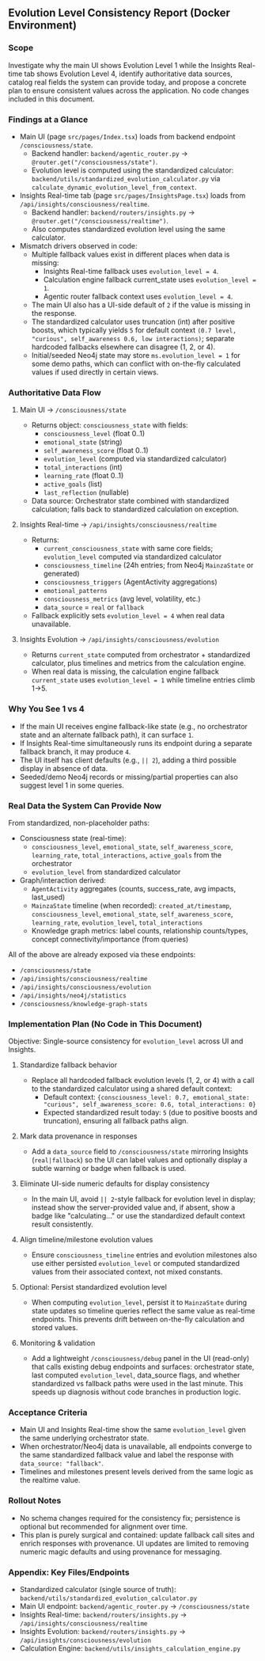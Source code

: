## Evolution Level Consistency Report (Docker Environment)

### Scope
Investigate why the main UI shows Evolution Level 1 while the Insights Real-time tab shows Evolution Level 4, identify authoritative data sources, catalog real fields the system can provide today, and propose a concrete plan to ensure consistent values across the application. No code changes included in this document.

### Findings at a Glance
- Main UI (page `src/pages/Index.tsx`) loads from backend endpoint `/consciousness/state`.
  - Backend handler: `backend/agentic_router.py` → `@router.get("/consciousness/state")`.
  - Evolution level is computed using the standardized calculator: `backend/utils/standardized_evolution_calculator.py` via `calculate_dynamic_evolution_level_from_context`.
- Insights Real-time tab (page `src/pages/InsightsPage.tsx`) loads from `/api/insights/consciousness/realtime`.
  - Backend handler: `backend/routers/insights.py` → `@router.get("/consciousness/realtime")`.
  - Also computes standardized evolution level using the same calculator.
- Mismatch drivers observed in code:
  - Multiple fallback values exist in different places when data is missing:
    - Insights Real-time fallback uses `evolution_level = 4`.
    - Calculation engine fallback current_state uses `evolution_level = 1`.
    - Agentic router fallback context uses `evolution_level = 4`.
  - The main UI also has a UI-side default of `2` if the value is missing in the response.
  - The standardized calculator uses truncation (int) after positive boosts, which typically yields `5` for default context `(0.7 level, "curious", self_awareness 0.6, low interactions)`; separate hardcoded fallbacks elsewhere can disagree (1, 2, or 4).
  - Initial/seeded Neo4j state may store `ms.evolution_level = 1` for some demo paths, which can conflict with on-the-fly calculated values if used directly in certain views.

### Authoritative Data Flow
1) Main UI → `/consciousness/state`
   - Returns object: `consciousness_state` with fields:
     - `consciousness_level` (float 0..1)
     - `emotional_state` (string)
     - `self_awareness_score` (float 0..1)
     - `evolution_level` (computed via standardized calculator)
     - `total_interactions` (int)
     - `learning_rate` (float 0..1)
     - `active_goals` (list)
     - `last_reflection` (nullable)
   - Data source: Orchestrator state combined with standardized calculation; falls back to standardized calculation on exception.

2) Insights Real-time → `/api/insights/consciousness/realtime`
   - Returns:
     - `current_consciousness_state` with same core fields; `evolution_level` computed via standardized calculator
     - `consciousness_timeline` (24h entries; from Neo4j `MainzaState` or generated)
     - `consciousness_triggers` (AgentActivity aggregations)
     - `emotional_patterns`
     - `consciousness_metrics` (avg level, volatility, etc.)
     - `data_source` = `real` or `fallback`
   - Fallback explicitly sets `evolution_level = 4` when real data unavailable.

3) Insights Evolution → `/api/insights/consciousness/evolution`
   - Returns `current_state` computed from orchestrator + standardized calculator, plus timelines and metrics from the calculation engine.
   - When real data is missing, the calculation engine fallback `current_state` uses `evolution_level = 1` while timeline entries climb 1→5.

### Why You See 1 vs 4
- If the main UI receives engine fallback-like state (e.g., no orchestrator state and an alternate fallback path), it can surface `1`.
- If Insights Real-time simultaneously runs its endpoint during a separate fallback branch, it may produce `4`.
- The UI itself has client defaults (e.g., `|| 2`), adding a third possible display in absence of data.
- Seeded/demo Neo4j records or missing/partial properties can also suggest level 1 in some queries.

### Real Data the System Can Provide Now
From standardized, non-placeholder paths:
- Consciousness state (real-time):
  - `consciousness_level`, `emotional_state`, `self_awareness_score`, `learning_rate`, `total_interactions`, `active_goals` from the orchestrator
  - `evolution_level` from standardized calculator
- Graph/interaction derived:
  - `AgentActivity` aggregates (counts, success_rate, avg impacts, last_used)
  - `MainzaState` timeline (when recorded): `created_at/timestamp`, `consciousness_level`, `emotional_state`, `self_awareness_score`, `learning_rate`, `evolution_level`, `total_interactions`
  - Knowledge graph metrics: label counts, relationship counts/types, concept connectivity/importance (from queries)

All of the above are already exposed via these endpoints:
- `/consciousness/state`
- `/api/insights/consciousness/realtime`
- `/api/insights/consciousness/evolution`
- `/api/insights/neo4j/statistics`
- `/consciousness/knowledge-graph-stats`

### Implementation Plan (No Code in This Document)
Objective: Single-source consistency for `evolution_level` across UI and Insights.

1) Standardize fallback behavior
   - Replace all hardcoded fallback evolution levels (1, 2, or 4) with a call to the standardized calculator using a shared default context:
     - Default context: `{consciousness_level: 0.7, emotional_state: "curious", self_awareness_score: 0.6, total_interactions: 0}`
     - Expected standardized result today: `5` (due to positive boosts and truncation), ensuring all fallback paths align.

2) Mark data provenance in responses
   - Add a `data_source` field to `/consciousness/state` mirroring Insights (`real|fallback`) so the UI can label values and optionally display a subtle warning or badge when fallback is used.

3) Eliminate UI-side numeric defaults for display consistency
   - In the main UI, avoid `|| 2`-style fallback for evolution level in display; instead show the server-provided value and, if absent, show a badge like "calculating…" or use the standardized default context result consistently.

4) Align timeline/milestone evolution values
   - Ensure `consciousness_timeline` entries and evolution milestones also use either persisted `evolution_level` or computed standardized values from their associated context, not mixed constants.

5) Optional: Persist standardized evolution level
   - When computing `evolution_level`, persist it to `MainzaState` during state updates so timeline queries reflect the same value as real-time endpoints. This prevents drift between on-the-fly calculation and stored values.

6) Monitoring & validation
   - Add a lightweight `/consciousness/debug` panel in the UI (read-only) that calls existing debug endpoints and surfaces: orchestrator state, last computed `evolution_level`, data_source flags, and whether standardized vs fallback paths were used in the last minute. This speeds up diagnosis without code branches in production logic.

### Acceptance Criteria
- Main UI and Insights Real-time show the same `evolution_level` given the same underlying orchestrator state.
- When orchestrator/Neo4j data is unavailable, all endpoints converge to the same standardized fallback value and label the response with `data_source: "fallback"`.
- Timelines and milestones present levels derived from the same logic as the realtime value.

### Rollout Notes
- No schema changes required for the consistency fix; persistence is optional but recommended for alignment over time.
- This plan is purely surgical and contained: update fallback call sites and enrich responses with provenance. UI updates are limited to removing numeric magic defaults and using provenance for messaging.

### Appendix: Key Files/Endpoints
- Standardized calculator (single source of truth): `backend/utils/standardized_evolution_calculator.py`
- Main UI endpoint: `backend/agentic_router.py` → `/consciousness/state`
- Insights Real-time: `backend/routers/insights.py` → `/api/insights/consciousness/realtime`
- Insights Evolution: `backend/routers/insights.py` → `/api/insights/consciousness/evolution`
- Calculation Engine: `backend/utils/insights_calculation_engine.py`


